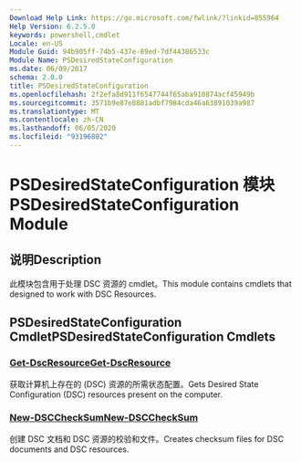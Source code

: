 ```yaml
---
Download Help Link: https://go.microsoft.com/fwlink/?linkid=855964
Help Version: 6.2.5.0
keywords: powershell,cmdlet
Locale: en-US
Module Guid: 94b905ff-74b5-437e-89ed-7df44386533c
Module Name: PSDesiredStateConfiguration
ms.date: 06/09/2017
schema: 2.0.0
title: PSDesiredStateConfiguration
ms.openlocfilehash: 2f2efa8d911f6547744f65aba910874acf45949b
ms.sourcegitcommit: 3571b9e87e8881adbf7984cda46a63891039a987
ms.translationtype: MT
ms.contentlocale: zh-CN
ms.lasthandoff: 06/05/2020
ms.locfileid: "93196802"
---
```

# <span data-ttu-id="914b0-103">PSDesiredStateConfiguration 模块</span><span class="sxs-lookup"><span data-stu-id="914b0-103">PSDesiredStateConfiguration Module</span></span>

## <span data-ttu-id="914b0-104">说明</span><span class="sxs-lookup"><span data-stu-id="914b0-104">Description</span></span>
<span data-ttu-id="914b0-105">此模块包含用于处理 DSC 资源的 cmdlet。</span><span class="sxs-lookup"><span data-stu-id="914b0-105">This module contains cmdlets that designed to work with DSC Resources.</span></span>

## <span data-ttu-id="914b0-106">PSDesiredStateConfiguration Cmdlet</span><span class="sxs-lookup"><span data-stu-id="914b0-106">PSDesiredStateConfiguration Cmdlets</span></span>

### [<span data-ttu-id="914b0-107">Get-DscResource</span><span class="sxs-lookup"><span data-stu-id="914b0-107">Get-DscResource</span></span>](Get-DscResource.md)
<span data-ttu-id="914b0-108">获取计算机上存在的 (DSC) 资源的所需状态配置。</span><span class="sxs-lookup"><span data-stu-id="914b0-108">Gets Desired State Configuration (DSC) resources present on the computer.</span></span>

### [<span data-ttu-id="914b0-109">New-DSCCheckSum</span><span class="sxs-lookup"><span data-stu-id="914b0-109">New-DSCCheckSum</span></span>](New-DSCCheckSum.md)
<span data-ttu-id="914b0-110">创建 DSC 文档和 DSC 资源的校验和文件。</span><span class="sxs-lookup"><span data-stu-id="914b0-110">Creates checksum files for DSC documents and DSC resources.</span></span>

